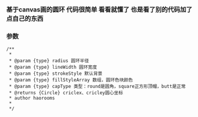 ### 基于canvas画的圆环 代码很简单 看看就懂了 也是看了别的代码加了点自己的东西 

### 参数
````
/**
 * 
 * @param {type} radius 圆环半径
 * @param {type} lineWidth 圆环宽度
 * @param {type} strokeStyle 默认背景
 * @param {type} fillStyleArray 数组，圆环色块颜色
 * @param {type} capType 类型：round是圆角，square正方形顶帽，butt是正常
 * @returns {Circle} criclex、cricley圆心坐标
 * author haorooms
 * 
 */
````

